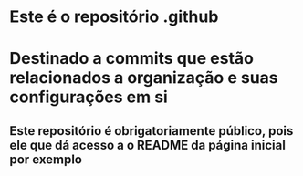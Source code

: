 # Este é o repositório .github

<h1>Destinado a commits que estão relacionados a organização e suas configurações em si</h1>

<h2>Este repositório é obrigatoriamente público, pois ele que dá acesso a o README da página inicial por exemplo</h2>
